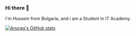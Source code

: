 ### Hi there 👋

I'm Hussein from Bulgaria, and i am a Student In IT Academy.

[![Anurag's GitHub stats](https://github-readme-stats.vercel.app/api?username=Hussein)](https://github.com/anuraghazra/github-readme-stats)
<!--
**amourysio/amourysio** is a ✨ _special_ ✨ repository because its `README.md` (this file) appears on your GitHub profile.

Here are some ideas to get you started:

- 🔭 I’m working on ... on my improvements
- 🌱 I’m currently learning ... C++/Sql/MySql/Java ....
- 🤔 I’m looking for help with ... improve Code.Skills
- 💬 Ask me about ... new opportunities
- 📫 How to reach me: ... [Linkedin Profile](https://www.linkedin.com/in/hussein-amouri-840738205)
- 😄 Pronouns: ... Hose
- ⚡ Fun fact: ... Hello World :D
-->
